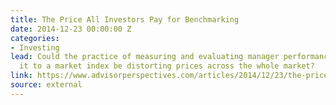 ```yaml
---
title: The Price All Investors Pay for Benchmarking
date: 2014-12-23 00:00:00 Z
categories:
- Investing
lead: Could the practice of measuring and evaluating manager performance by comparing
  it to a market index be distorting prices across the whole market?
link: https://www.advisorperspectives.com/articles/2014/12/23/the-price-all-investors-pay-for-benchmarking
source: external
---
```


